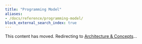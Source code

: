 ```yaml
---
title: "Programming Model"
aliases:
- /docs/reference/programming-model/
block_external_search_index: true
---
```


<script>
    // The following list maps the headings that previously appeared on this page to their new locations.
    // We use this list to determine whether we can redirect visitors from the old content to the new.
    var redirects = {
        "#additionalsecretoutputs": "/docs/concepts/resources/#additionalsecretoutputs",
        "#aliases": "/docs/concepts/resources/#aliases",
        "#all": "/docs/concepts/inputs-outputs/#all",
        "#apply": "/docs/concepts/inputs-outputs/#apply",
        "#assets-and-archives": "/docs/concepts/inputs-outputs/assets-archives/",
        "#autonaming": "/docs/concepts/resources/#autonaming",
        "#components": "/docs/concepts/resources/#components",
        "#config": "/docs/concepts/config",
        "#custom-resources": "/docs/concepts/resources/#custom-resources",
        "#declaring-infrastructure": "/docs/concepts/#overview",
        "#deletebeforereplace": "/docs/concepts/resources/#deletebeforereplace",
        "#dependson": "/docs/concepts/resources/#dependson",
        "#dynamicproviders": "/docs/concepts/resources/#dynamicproviders",
        "#explicit-provider-configuration": "/docs/concepts/resources/#explicit-provider-configuration",
        "#import": "/docs/concepts/resources/#import",
        "#introduction": "/docs/intro/concepts",
        "#lifting": "/docs/concepts/inputs-outputs/#lifting",
        "#names": "/docs/concepts/resources/#names",
        "#outputs": "/docs/concepts/inputs-outputs",
        "#outputs-and-strings": "/docs/concepts/inputs-outputs/#outputs-and-strings",
        "#program-structure": "/docs/concepts/#overview",
        "#programs": "/docs/concepts/#overview",
        "#providers": "/docs/concepts/resources/#providers",
        "#reading-configuration-values": "/docs/concepts/config/#code",
        "#resource-get": "/docs/concepts/resources/#resource-get",
        "#resource-providers": "/docs/concepts/resources/#providers",
        "#resourceoptions": "/docs/concepts/resources/#options",
        "#resources": "/docs/concepts/resources",
        "#runtime": "/docs/concepts/",
        "#runtime-functions": "/docs/concepts/",
        "#secrets": "/docs/concepts/secrets",
        "#stack-outputs": "/docs/concepts/stack/#outputs",
        "#stack-references": "/docs/concepts/stack/#stack-references",
        "#transformations": "/docs/concepts/resources/#transformations",
    };

    var redirect = redirects[location.hash];
    if (redirect) {
        location.href = redirect;
    }
</script>

<!--
    Including a fallback redirect lets search engines know the content has moved, and
    waiting a few seconds before redirecting gives the script a chance to locate
    a matching anchor.
-->
<meta http-equiv="refresh" content="4; url=/docs/concepts">

This content has moved. Redirecting to [Architecture &amp; Concepts](/docs/concepts)...
